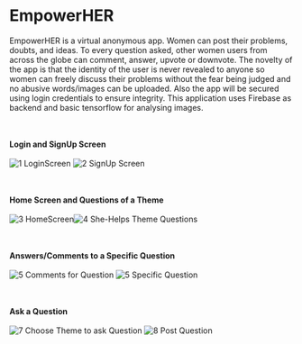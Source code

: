 # EmpowerHER

EmpowerHER is a virtual anonymous app. Women can post their problems, doubts, and ideas. To every question asked, other women users from across the globe can comment, answer, upvote or downvote. The novelty of the app is that the identity of the user is never revealed to anyone so women can freely discuss their problems without the fear being judged and no abusive words/images can be uploaded. Also the app will be secured using login credentials to ensure integrity.
This application uses Firebase as backend and basic tensorflow for analysing images. 

<br><br>**Login and SignUp Screen** <br><br>
![1 LoginScreen](https://user-images.githubusercontent.com/59509542/146630224-946a6c0b-bbc4-443c-afe9-ab6b44a213b0.JPG) ![2  SignUp Screen](https://user-images.githubusercontent.com/59509542/146630226-f3250b36-3153-465b-9ca6-553e9940547f.JPG)

<br><br> **Home Screen and Questions of a Theme** <br><br>
![3 HomeScreen](https://user-images.githubusercontent.com/59509542/146630227-c34cdc02-7da4-4478-919d-1a9b69e59b88.JPG)![4  She-Helps Theme Questions](https://user-images.githubusercontent.com/59509542/146630228-cc2bfcb2-0470-4cba-a15d-47d2e1d211f8.JPG)

<br><br> **Answers/Comments to a Specific Question**<br><br>
![5  Comments for Question](https://user-images.githubusercontent.com/59509542/146630229-a67e24d8-8173-4da5-af68-1d2258397343.JPG)
![5  Specific Question](https://user-images.githubusercontent.com/59509542/146630230-a5884374-ef57-4521-81d5-c966713b57d4.JPG)

<br><br> **Ask a Question**<br><br>
![7  Choose Theme to ask Question](https://user-images.githubusercontent.com/59509542/146630231-178e3554-9b81-4ca8-8fc6-19aebae7f1e9.JPG)
![8  Post Question](https://user-images.githubusercontent.com/59509542/146630234-e30cd3e9-ae2a-48f4-88dd-d235354c43c0.JPG)
